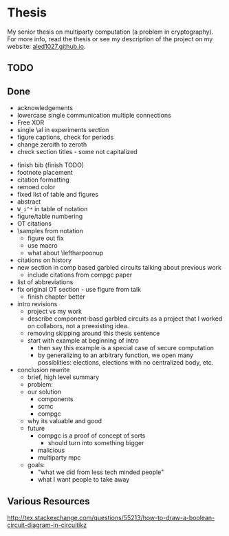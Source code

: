 # Thesis
My senior thesis on multiparty computation (a problem in cryptography). For more info, read the thesis or see my description of the project on my website: [aled1027.github.io](aled1027.github.io).

## TODO

## Done
- acknowledgements
- lowercase single communication multiple connections
- Free XOR
- single \al in experiments section
- figure captions, check for periods
- change zeroith to zeroth
- check section titles - some not capitalized
* finish bib (finish TODO)
* footnote placement
* citation formatting
* remoed color
* fixed list of table and figures
* abstract
* `W_i^*` in table of notation
* figure/table numbering
* OT citations
* \samples from notation
    * figure out fix
    * use macro
    * what about \leftharpoonup
* citations on history
* new section in comp based garbled circuits talking about previous work
    * include citations from compgc paper
* list of abbreviations
* fix original OT section - use figure from talk
    * finish chapter better
* intro revisions
    * project vs my work
    * describe component-basd garbled circuits as a project that I worked on collabors, not a preexisting idea.
    * removing skipping around this thesis sentence
    * start with example at beginning of intro
        * then say this example is a special case of secure computation
        * by generalizing to an arbitrary function, we open many possiblities: elections, elections with no centralized body, etc. 
* conclusion rewrite
    * brief, high level summary
    * problem:
    * our solution
        * components
        * scmc
        * compgc
    * why its valuable and good
    * future 
        * compgc is a proof of concept of sorts
             * should turn into something bigger
        * malicious
        * multiparty mpc
    * goals:
        * "what we did from less tech minded people"
        * what I want people to take away

## Various Resources
http://tex.stackexchange.com/questions/55213/how-to-draw-a-boolean-circuit-diagram-in-circuitikz
